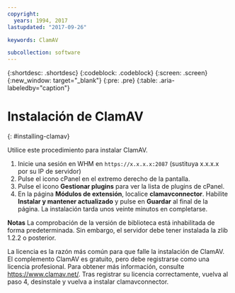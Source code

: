 ```yaml
---
copyright:
  years: 1994, 2017
lastupdated: "2017-09-26"

keywords: ClamAV

subcollection: software
---
```

{:shortdesc: .shortdesc}
{:codeblock: .codeblock}
{:screen: .screen}
{:new_window: target="_blank"}
{:pre: .pre}
{:table: .aria-labeledby="caption"}

# Instalación de ClamAV
{: #installing-clamav}

Utilice este procedimiento para instalar ClamAV.

1. Inicie una sesión en WHM en `https://x.x.x.x:2087` (sustituya x.x.x.x por su IP de servidor)
2. Pulse el icono cPanel en el extremo derecho de la pantalla.
3. Pulse el icono **Gestionar plugins** para ver la lista de plugins de cPanel.
4. En la página **Módulos de extensión**, localice **clamavconnector**. Habilite **Instalar y mantener actualizado** y pulse en **Guardar** al final de la página.
La instalación tarda unos veinte minutos en completarse.

**Notas**
La comprobación de la versión de biblioteca está inhabilitada de forma predeterminada. Sin embargo, el servidor debe tener instalada la zlib 1.2.2 o posterior.

La licencia es la razón más común para que falle la instalación de ClamAV. El complemento ClamAV es gratuito, pero debe registrarse como una licencia profesional. Para obtener más información, consulte https://www.clamav.net/. Tras registrar su licencia correctamente, vuelva al paso 4, desinstale y vuelva a instalar clamavconnector.

